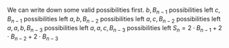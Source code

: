 We can write down some valid possibilities first.
$b, B_{n-1}$ possibilities left
$c, B_{n-1}$ possibilities left
$a,b, B_{n-2}$ possibilities left
$a,c, B_{n-2}$ possibilities left
$a,a,b, B_{n-3}$ possibilities left
$a,a,c, B_{n-3}$ possibilities left
$S_n = 2 \cdot B_{n-1} + 2 \cdot B_{n-2} + 2 \cdot B_{n-3}$
